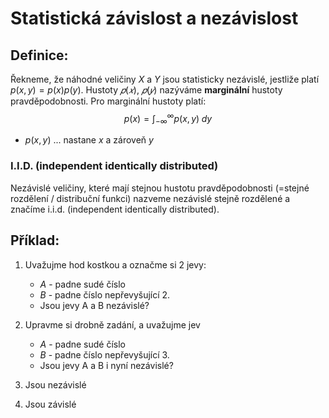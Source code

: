 # Statistická závislost a nezávislost
## Definice:
Řekneme, že náhodné veličiny $X$ a $Y$ jsou statisticky nezávislé, jestliže platí $p(x,y) = p(x) p(y)$. Hustoty $𝑝(𝑥)$, $𝑝(𝑦)$ nazýváme **marginální** hustoty pravděpodobnosti. Pro marginální hustoty platí:
$$
p(x) = \int^\infty_{-\infty} p(x,y) \; dy
$$
- $p(x,y)$ ... nastane $x$ a zároveň $y$

### I.I.D. (independent identically distributed)
Nezávislé veličiny, které mají stejnou hustotu pravděpodobnosti (=stejné rozdělení / distribuční funkci) nazveme nezávislé stejně rozdělené a značíme i.i.d. (independent identically distributed).

## Příklad:
1. Uvažujme hod kostkou a označme si 2 jevy: 
	- $A$ - padne sudé číslo 
	- $B$ - padne číslo nepřevyšující 2. 
	- Jsou jevy A a B nezávislé? 
2. Upravme si drobně zadání, a uvažujme jev 
	- $A$ - padne sudé číslo 
	- $B$ - padne číslo nepřevyšující 3. 
	- Jsou jevy A a B i nyní nezávislé?

1. Jsou nezávislé
2. Jsou závislé